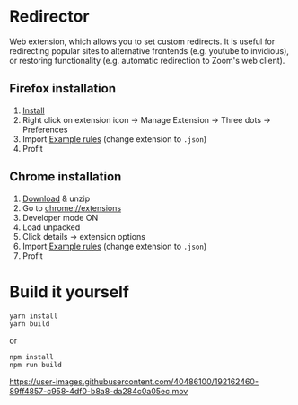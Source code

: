 # Redirector
Web extension, which allows you to set custom redirects. It is useful for redirecting popular sites to alternative frontends (e.g. youtube to invidious), or restoring functionality (e.g. automatic redirection to Zoom's web client).

## Firefox installation
1. [Install](https://github.com/lifo9/Redirector/releases/download/release/6808086c10314b1cb2f4-1.0.0.xpi)
2. Right click on extension icon -> Manage Extension -> Three dots -> Preferences
3. Import [Example rules](https://github.com/lifo9/Redirector/files/9641757/rules_1664131688943.txt) (change extension to `.json`)
4. Profit

## Chrome installation
1. [Download](https://github.com/lifo9/Redirector/releases/download/release/redirector-1.0.0.zip) & unzip
2. Go to [chrome://extensions](chrome://extensions)
3. Developer mode ON
4. Load unpacked
5. Click details -> extension options
6. Import [Example rules](https://github.com/lifo9/Redirector/files/9641757/rules_1664131688943.txt) (change extension to `.json`)
7. Profit

# Build it yourself
```
yarn install
yarn build
```
or
```
npm install
npm run build
```

https://user-images.githubusercontent.com/40486100/192162460-89ff4857-c958-4df0-b8a8-da284c0a05ec.mov
